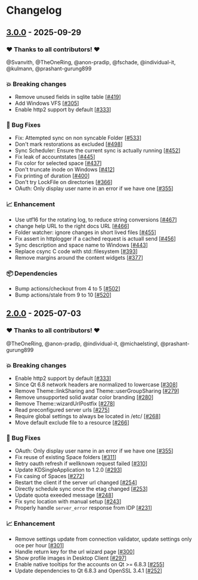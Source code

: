 # Changelog

## [3.0.0](https://github.com/opencloud-eu/desktop/releases/tag/v3.0.0) - 2025-09-29

### ❤️ Thanks to all contributors! ❤️

@Svanvith, @TheOneRing, @anon-pradip, @fschade, @individual-it, @kulmann, @prashant-gurung899

### 💥 Breaking changes

- Remove unused fields in sqlite table [[#419](https://github.com/opencloud-eu/desktop/pull/419)]
- Add Windows VFS [[#305](https://github.com/opencloud-eu/desktop/pull/305)]
- Enable http2 support by default [[#333](https://github.com/opencloud-eu/desktop/pull/333)]

### 🐛 Bug Fixes

- Fix: Attempted sync on non syncable Folder [[#533](https://github.com/opencloud-eu/desktop/pull/533)]
- Don't mark restorations as excluded [[#498](https://github.com/opencloud-eu/desktop/pull/498)]
- Sync Scheduler: Ensure the current sync is actually running [[#452](https://github.com/opencloud-eu/desktop/pull/452)]
- Fix leak of accountstates [[#445](https://github.com/opencloud-eu/desktop/pull/445)]
- Fix color for selected space [[#437](https://github.com/opencloud-eu/desktop/pull/437)]
- Don't truncate inode on Windows [[#412](https://github.com/opencloud-eu/desktop/pull/412)]
- Fix printing of duration [[#400](https://github.com/opencloud-eu/desktop/pull/400)]
- Don't try LockFile on directories [[#366](https://github.com/opencloud-eu/desktop/pull/366)]
- OAuth: Only display user name in an error if we have one [[#355](https://github.com/opencloud-eu/desktop/pull/355)]

### 📈 Enhancement

- Use utf16 for the rotating log, to reduce string conversions [[#467](https://github.com/opencloud-eu/desktop/pull/467)]
- change help URL to the right docs URL [[#466](https://github.com/opencloud-eu/desktop/pull/466)]
- Folder watcher: ignore changes in short lived files [[#455](https://github.com/opencloud-eu/desktop/pull/455)]
- Fix assert in httplogger if a cached request is actuall send [[#456](https://github.com/opencloud-eu/desktop/pull/456)]
- Sync description and space name to Windows [[#443](https://github.com/opencloud-eu/desktop/pull/443)]
- Replace csync C code with std::filesystem [[#393](https://github.com/opencloud-eu/desktop/pull/393)]
- Remove margins around the content widgets [[#377](https://github.com/opencloud-eu/desktop/pull/377)]

### 📦️ Dependencies

- Bump actions/checkout from 4 to 5 [[#502](https://github.com/opencloud-eu/desktop/pull/502)]
- Bump actions/stale from 9 to 10 [[#520](https://github.com/opencloud-eu/desktop/pull/520)]

## [2.0.0](https://github.com/opencloud-eu/desktop/releases/tag/v2.0.0) - 2025-07-03

### ❤️ Thanks to all contributors! ❤️

@TheOneRing, @anon-pradip, @individual-it, @michaelstingl, @prashant-gurung899

### 💥 Breaking changes

- Enable http2 support by default [[#333](https://github.com/opencloud-eu/desktop/pull/333)]
- Since Qt 6.8 network headers are normalized to lowercase [[#308](https://github.com/opencloud-eu/desktop/pull/308)]
- Remove Theme::linkSharing and Theme::userGroupSharing [[#279](https://github.com/opencloud-eu/desktop/pull/279)]
- Remove unsupported solid avatar color branding [[#280](https://github.com/opencloud-eu/desktop/pull/280)]
- Remove Theme::wizardUrlPostfix [[#278](https://github.com/opencloud-eu/desktop/pull/278)]
- Read preconfigured server urls [[#275](https://github.com/opencloud-eu/desktop/pull/275)]
- Require global settings to always be located in /etc/ [[#268](https://github.com/opencloud-eu/desktop/pull/268)]
- Move default exclude file to a resource [[#266](https://github.com/opencloud-eu/desktop/pull/266)]

### 🐛 Bug Fixes

- OAuth: Only display user name in an error if we have one [[#355](https://github.com/opencloud-eu/desktop/pull/355)]
- Fix reuse of existing Space folders [[#311](https://github.com/opencloud-eu/desktop/pull/311)]
- Retry oauth refresh if wellknown request failed [[#310](https://github.com/opencloud-eu/desktop/pull/310)]
- Update KDSingleApplication to 1.2.0 [[#293](https://github.com/opencloud-eu/desktop/pull/293)]
- Fix casing of Spaces [[#272](https://github.com/opencloud-eu/desktop/pull/272)]
- Restart the client if the server url changed [[#254](https://github.com/opencloud-eu/desktop/pull/254)]
- Directly schedule sync once the etag changed [[#253](https://github.com/opencloud-eu/desktop/pull/253)]
- Update quota exeeded message [[#248](https://github.com/opencloud-eu/desktop/pull/248)]
- Fix sync location with manual setup [[#243](https://github.com/opencloud-eu/desktop/pull/243)]
- Properly handle `server_error` response from IDP [[#231](https://github.com/opencloud-eu/desktop/pull/231)]

### 📈 Enhancement

-  Remove settings update from connection validator, update settings only oce per hour [[#301](https://github.com/opencloud-eu/desktop/pull/301)]
- Handle return key for the url wizard page [[#300](https://github.com/opencloud-eu/desktop/pull/300)]
- Show profile images in Desktop Client [[#297](https://github.com/opencloud-eu/desktop/pull/297)]
- Enable native tooltips for the accounts on Qt >= 6.8.3 [[#255](https://github.com/opencloud-eu/desktop/pull/255)]
- Update dependencies to Qt 6.8.3 and OpenSSL 3.4.1 [[#252](https://github.com/opencloud-eu/desktop/pull/252)]
